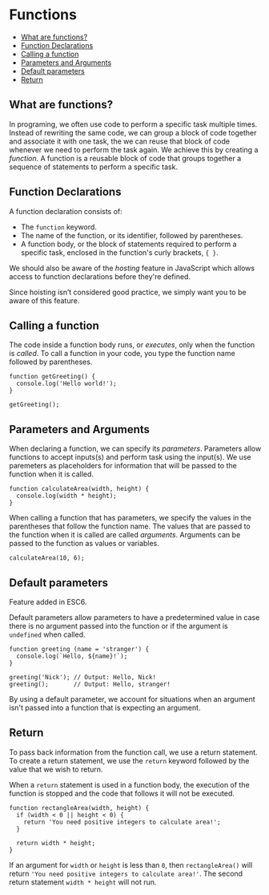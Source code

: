 # Functions

* [What are functions?](#What-are-functions?)
* [Function Declarations](#Function-Declarations)
* [Calling a function](#Calling-a-function)
* [Parameters and Arguments](#Parameters-and-Arguments)
* [Default parameters](#Default-parameters)
* [Return](#Return)



## What are functions?
In programing, we often use code to perform a specific task multiple times. Instead of rewriting the same code, we can group a block of code together and associate it with one task, the we can reuse that block of code whenever we need to perform the task again. We achieve this by creating a *function*. A function is a reusable block of code that groups together a sequence of statements to perform a specific task.

## Function Declarations
A function declaration consists of:

* The `function` keyword.
* The name of the function, or its identifier, followed by parentheses.
* A function body, or the block of statements required to perform a specific task, enclosed in the function's curly brackets, `{ }`.

We should also be aware of the *hosting* feature in JavaScript which allows access to function declarations before they're defined.

Since hoisting isn’t considered good practice, we simply want you to be aware of this feature.

## Calling a function
The code inside a function body runs, or *executes*, only when the function is *called*. To call a function in your code, you type the function name followed by parentheses.

```
function getGreeting() {
  console.log('Hello world!');
}

getGreeting();
```

## Parameters and Arguments
When declaring a function, we can specify its *parameters*. Parameters allow functions to accept inputs(s) and perform task using the input(s). We use paremeters as placeholders for information that will be passed to the function when it is called.

```
function calculateArea(width, height) {
  console.log(width * height);
}
```

When calling a function that has parameters, we specify the values in the parentheses that follow the function name. The values that are passed to the function when it is called are called *arguments*. Arguments can be passed to the function as values or variables.

`calculateArea(10, 6);`

## Default parameters
Feature added in ESC6.

Default parameters allow parameters to have a predetermined value in case there is no argument passed into the function or if the argument is `undefined` when called.

```
function greeting (name = 'stranger') {
  console.log(`Hello, ${name}!`);
}

greeting('Nick'); // Output: Hello, Nick!
greeting();       // Output: Hello, stranger!
```

By using a default parameter, we account for situations when an argument isn't passed into a function that is expecting an argument.

## Return
To pass back information from the function call, we use a return statement. To create a return statement, we use the `return` keyword followed by the value that we wish to return.

When a `return` statement is used in a function body, the execution of the function is stopped and the code that follows it will not be executed.

```
function rectangleArea(width, height) {
  if (width < 0 || height < 0) {
    return 'You need positive integers to calculate area!';
  }

  return width * height;
}
```

If an argument for `width` or `height` is less than `0`, then `rectangleArea()` will return `'You need positive integers to calculate area!'`. The second return statement `width * height` will not run.

